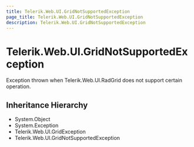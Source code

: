 ```yaml
---
title: Telerik.Web.UI.GridNotSupportedException
page_title: Telerik.Web.UI.GridNotSupportedException
description: Telerik.Web.UI.GridNotSupportedException
---
```


# Telerik.Web.UI.GridNotSupportedException

Exception thrown when Telerik.Web.UI.RadGrid does not support certain operation.

## Inheritance Hierarchy

* System.Object
* System.Exception
* Telerik.Web.UI.GridException
* Telerik.Web.UI.GridNotSupportedException

